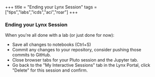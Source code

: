 +++
title = "Ending your Lynx Session"
tags = ["tips","labs","icds","aci","roar"]
+++

### Ending your Lynx Session

When you're all done with a lab (or just done for now):
- Save all changes to notebooks (Ctrl+S)
- Commit any changes to your repository, consider pushing those commits to GitHub.
- Close browser tabs for your Pluto session and the Jupyter tab.  
- Go back to the "My Interactive Sessions" tab in the Lynx Portal, click "Delete" for this session and confirm.

